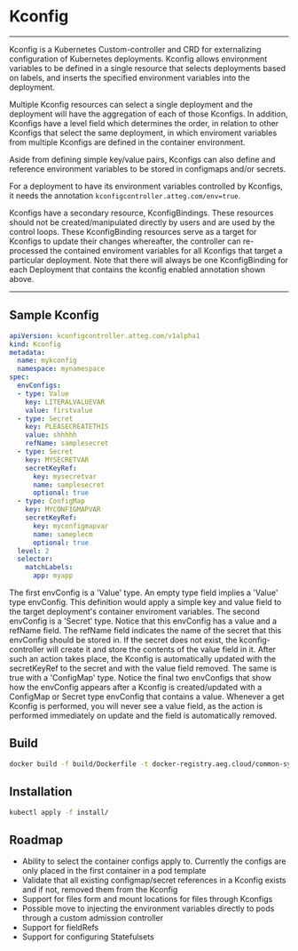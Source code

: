 # Kconfig

----

Kconfig is a Kubernetes Custom-controller and CRD for externalizing configuration of Kubernetes deployments. Kconfig allows environment variables to be defined in a single resource that selects deployments based on labels, and inserts the specified environment variables into the deployment.

Multiple Kconfig resources can select a single deployment and the deployment will have the aggregation of each of those Kconfigs. In addition, Kconfigs have a level field which determines the order, in relation to other Kconfigs that select the same deployment, in which enviroment variables from multiple Kconfigs are defined in the container environment.

Aside from defining simple key/value pairs, Kconfigs can also define and reference environment variables to be stored in configmaps and/or secrets.

For a deployment to have its environment variables controlled by Kconfigs, it needs the annotation ```kconfigcontroller.atteg.com/env=true```.

Kconfigs have a secondary resource, KconfigBindings. These resources should not be created/manipulated directly by users and are used by the control loops. These KconfigBinding resources serve as a target for Kconfigs to update their changes whereafter, the controller can re-processed the contained enviroment variables for all Kconfigs that target a particular deployment. Note that there will always be one KconfigBinding for each Deployment that contains the kconfig enabled annotation shown above.

----

## Sample Kconfig

```yaml
apiVersion: kconfigcontroller.atteg.com/v1alpha1
kind: Kconfig
metadata:
  name: mykconfig
  namespace: mynamespace
spec:
  envConfigs:
  - type: Value
    key: LITERALVALUEVAR
    value: firstvalue
  - type: Secret
    key: PLEASECREATETHIS
    value: shhhhh
    refName: samplesecret
  - type: Secret
    key: MYSECRETVAR
    secretKeyRef:
      key: mysecretvar
      name: samplesecret
      optional: true
  - type: ConfigMap
    key: MYCONFIGMAPVAR
    secretKeyRef:
      key: myconfigmapvar
      name: sameplecm
      optional: true
  level: 2
  selector:
    matchLabels:
      app: myapp
```

The first envConfig is a 'Value' type. An empty type field implies a 'Value' type envConfig. This definition would apply a simple key and value field to the target deployment's container enviroment variables. The second envConfig is a 'Secret' type. Notice that this envConfig has a value and a refName field. The refName field indicates the name of the secret that this envConfig should be stored in. If the secret does not exist, the kconfig-controller will create it and store the contents of the value field in it. After such an action takes place, the Kconfig is automatically updated with the secretKeyRef to the secret and with the value field removed. The same is true with a 'ConfigMap' type. Notice the final two envConfigs that show how the envConfig appears after a Kconfig is created/updated with a ConfigMap or Secret type envConfig that contains a value. Whenever a get Kconfig is performed, you will never see a value field, as the action is performed immediately on update and the field is automatically removed.

## Build

```bash
docker build -f build/Dockerfile -t docker-registry.aeg.cloud/common-system/kconfig-controller:v0.4.1-beta-1 .
```

## Installation

```bash
kubectl apply -f install/
```

## Roadmap

* Ability to select the container configs apply to. Currently the configs are only placed in the first container in a pod template
* Validate that all existing configmap/secret references in a Kconfig exists and if not, removed them from the Kconfig
* Support for files form and mount locations for files through Kconfigs
* Possible move to injecting the environment variables directly to pods through a custom admission controller
* Support for fieldRefs
* Support for configuring Statefulsets